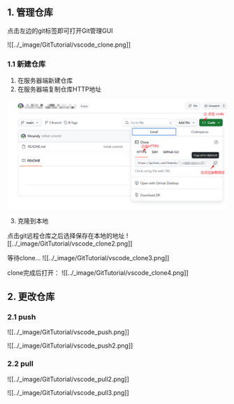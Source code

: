 ## 1. 管理仓库
点击左边的git标签即可打开Git管理GUI

![[../_image/GitTutorial/vscode_clone.png]]

### 1.1 新建仓库

1. 在服务器端新建仓库
2. 在服务器端复制仓库HTTP地址

![Github_copy_HTTPS](../_image/GitTutorial/Github_copy_HTTPS.png)

3. 克隆到本地

点击git远程仓库之后选择保存在本地的地址
![[../_image/GitTutorial/vscode_clone2.png]]

等待clone...
![[../_image/GitTutorial/vscode_clone3.png]]

clone完成后打开：
![[../_image/GitTutorial/vscode_clone4.png]]

## 2. 更改仓库
### 2.1 push

![[../_image/GitTutorial/vscode_push.png]]

![[../_image/GitTutorial/vscode_push2.png]]
### 2.2 pull
![[../_image/GitTutorial/vscode_pull2.png]]

![[../_image/GitTutorial/vscode_pull3.png]]